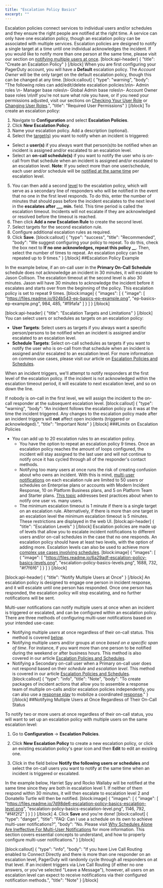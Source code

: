 ```yaml
---
title: "Escalation Policy Basics"
excerpt: ""
---
```

Escalation policies connect services to individual users and/or schedules and they ensure the right people are notified at the right time. A service can only have one escalation policy, though an escalation policy can be associated with multiple services. Escalation policies are designed to notify a single target at a time until one individual acknowledges the incident. If you would like to notify more than one person at the same time, please visit our section on [notifying multiple users at once](https://support.pagerduty.com/docs/escalation-policies#section-notifying-multiple-users-at-once-regardless-of-their-on-call-status).
[block:api-header]
{
  "title": "Create an Escalation Policy"
}
[/block]
When you are first configuring your PagerDuty account, you will have a **Default** escalation policy. The *Account Owner* will be the only target on the default escalation policy, though this can be changed at any time.
[block:callout]
{
  "type": "warning",
  "body": "The following roles can add/edit/delete escalation policies:\n\n- Admin roles \n- Manager base roles\n- Global Admin base roles\n- Account Owner base roles \n\nIf you're not sure what role you have, or if you need your permissions adjusted, visit our sections on [Checking Your User Role](https://support.pagerduty.com/v1/docs/user-roles#section-checking-your-user-role) or [Changing User Roles](https://support.pagerduty.com/docs/user-roles#section-changing-user-roles).",
  "title": "Required User Permissions"
}
[/block]
To create an escalation policy:

1. Navigate to **Configuration** and select **Escalation Policies**.
2. Click **New Escalation Policy**.
3. Name your escalation policy. Add a description (optional).
4. Select the [target(s)](https://support.pagerduty.com/docs/escalation-policies#section-escalation-targets-and-limitations) you want to notify when an incident is triggered:
  * Select a **user(s)** if you always want that person(s)to be notified when an incident is assigned and/or escalated to an escalation level.
  * Select an **on-call schedule(s)** if you want to notify the user who is on-call from that schedule when an incident is assigned and/or escalated to an escalation level.
**Note**: If you select more than one user/schedule, each user and/or schedule will be [notified at the same time](https://support.pagerduty.com/docs/escalation-policies#section-notify-multiple-users-at-once) per escalation level.
5. You can then add a second [level](https://support.pagerduty.com/docs/escalation-policies#section-escalation-levels) to the escalation policy, which will serve as a secondary line of responders who will be notified in the event that no one in the first level responds. To do this, enter the number of minutes that should pass before the incident escalates to the next level in the **escalates after ___ min.** field. This time period is called the escalation timeout. Incidents will not escalate if they are acknowledged or resolved before the timeout is reached.
6. Then click **Add a new Escalation Rule** to create the second level.
7. Select targets for the second escalation rule.
8. Configure additional escalation rules as required.
9. Click **Save**. 
[block:callout]
{
  "type": "success",
  "title": "Recommended",
  "body": "We suggest configuring your policy to repeat. To do this, check the box next to **If no one acknowledges, repeat this policy __**. Then, select the number of times to repeat. An escalation policy can be repeated up to 9 times."
}
[/block]
##Escalation Policy Example

In the example below, if an on-call user in the **Primary On-Call Schedule** schedule does not acknowledge an incident in 30 minutes, it will escalate to Jason Collison. The escalation timeout at the second level is also 30 minutes. Jason will have 30 minutes to acknowledge the incident before it escalates and starts over from the beginning of the policy. This escalation policy is set to repeat 9 times.
[block:image]
{
  "images": [
    {
      "image": [
        "https://files.readme.io/924b543-ep-basics-ep-example.png",
        "ep-basics-ep-example.png",
        984,
        485,
        "#f9fafa"
      ]
    }
  ]
}
[/block]

[block:api-header]
{
  "title": "Escalation Targets and Limitations"
}
[/block]
You can select users or schedules as targets on an escalation policy:  

* **User Targets**: Select users as targets if you always want a specific person/persons to be notified when an incident is assigned and/or escalated to an escalation level.
* **Schedule Targets**: Select on-call schedules as targets if you want to notify the user who is on-call from that schedule when an incident is assigned and/or escalated to an escalation level. For more information on common use cases, please visit our article on [Escalation Policies and Schedules](https://support.pagerduty.com/docs/escalation-policies-and-schedules).

When an incident triggers, we'll attempt to notify responders at the first level of the escalation policy. If the incident is not acknowledged within the escalation timeout period, it will escalate to next escalation level, and so on down the line.

If nobody is on-call in the first level, we will assign the incident to the on-call responder at the subsequent escalation level.
[block:callout]
{
  "type": "warning",
  "body": "An incident follows the escalation policy as it was at the time the incident triggered. Any changes to the escalation policy made after an incident triggers will **not** affect open incidents (triggered or acknowledged).",
  "title": "Important Note"
}
[/block]
###Limits on Escalation Policies

* You can add up to 20 escalation rules to an escalation policy.
  * You have the option to repeat an escalation policy 9 times. Once an escalation policy reaches the amount of loops configured, the incident will stay assigned to the last user and will not continue to notify once it has cycled through all of the responder's contact methods.
  * Notifying too many users at once runs the risk of creating confusion about who owns an incident. With this is mind, [multi-user notifications](https://support.pagerduty.com/docs/escalation-policies#section-notify-multiple-users-at-once) on each escalation rule are limited to 50 users or schedules on Enterprise plans or accounts with Modern Incident Response, 10 on Platform Business plans, and 5 on Platform Team and Starter plans. [This topic](https://community.pagerduty.com/t/notifications-suggestions-on-when-to-notify-one-vs-many/453) addresses best practices about when to notify one user vs. many users.
  * The minimum escalation timeout is 1 minute if there is a single target on an escalation rule. Alternatively, if there is more than one target in an escalation level the minimum escalation timeout is 5 minutes. These restrictions are displayed in the web UI.
[block:api-header]
{
  "title": "Escalation Levels"
}
[/block]
Escalation policies are made up of levels that allow you to escalate incident notifications to different users and/or on-call schedules in the case that no one responds. An escalation policy should have at least two levels, with the option of adding more. Escalation levels can also be used to achieve more [complex use cases involving schedules](https://support.pagerduty.com/docs/escalation-policies-and-schedules#section-escalation-policy-and-schedule-use-cases). 
[block:image]
{
  "images": [
    {
      "image": [
        "https://files.readme.io/6a29adf-escalation-policy-basics-levels.png",
        "escalation-policy-basics-levels.png",
        1688,
        732,
        "#f7f6f6"
      ]
    }
  ]
}
[/block]

[block:api-header]
{
  "title": "Notify Multiple Users at Once"
}
[/block]
An escalation policy is designed to engage one person in incident response, and it will escalate until one person has responded. Once one person has responded, the escalation policy will stop escalating, and no further notifications will be sent. 

Multi-user notifications can notify multiple users at once when an incident is triggered or escalated, and can be configured within an escalation policy. There are three methods of configuring multi-user notifications based on your intended use-case:

- Notifying multiple *users* at once regardless of their on-call status. This method is covered [below](https://support.pagerduty.com/docs/escalation-policies#section-notifying-multiple-users-at-once-regardless-of-their-on-call-status).
- Notifying multiple users and/or groups at once *based on a specific span of time*. For instance, if you want more than one person to be notified during the weekend or after business hours. This method is also covered in our article [Escalation Policies and Schedules](https://support.pagerduty.com/docs/escalation-policies-and-schedules#section-notifying-multiple-users-at-once-based-on-a-span-of-time).
- Notifying a Secondary on-call user when a Primary on-call user does not respond based on their *schedule* and *escalation level*. This method is covered in our article [Escalation Policies and Schedules](https://support.pagerduty.com/docs/escalation-policies-and-schedules#section-notify-a-secondary-on-call-responder-when-the-primary-does-not-respond).
[block:callout]
{
  "type": "info",
  "title": "Note",
  "body": "To create packages of incident actions that allow you to assemble a response team of multiple on-calls and/or escalation policies independently, you can also use a [response play](https://support.pagerduty.com/docs/response-automation) to mobilize a coordinated [response](https://support.pagerduty.com/v1/docs/how-to-mobilizing-coordinated-responses)."
}
[/block]
##Notifying Multiple Users at Once Regardless of Their On-Call Status

To notify two or more users at once regardless of their on-call status, you will want to set up an escalation policy with multiple users on the same escalation level:

1. Go to **Configuration** → **Escalation Policies**.

2. Click **New Escalation Policy** to create a new escalation policy, or click an existing escalation policy's gear icon and then **Edit** to edit an existing one.

3. Click in the field below **Notify the following users or schedules** and select the on-call users you want to notify at the same time when an incident is triggered or escalated. 

In the example below, Harriet Spy and Rocko Wallaby will be notified at the same time since they are both in escalation level 1. If neither of them respond within 30 minutes, it will then escalate to escalation level 2 and Donatello Turtle will then be notified. 
[block:image]
{
  "images": [
    {
      "image": [
        "https://files.readme.io/7d98de6-escalation-policy-basics-escalation-level.png",
        "escalation-policy-basics-escalation-level.png",
        1146,
        792,
        "#f4f2f2"
      ]
    }
  ]
}
[/block]
4. Click **Save** and you're done!
[block:callout]
{
  "type": "danger",
  "title": "FAQ: Can I use a schedule on its own to achieve multi-user notifications?",
  "body": "No. Please visit [Why Schedules Alone Are Ineffective For Multi-User Notifications](https://support.pagerduty.com/docs/escalation-policies-and-schedules#section-why-schedules-alone-are-ineffective-for-multi-user-notifications) for more information. This section covers essential concepts to understand, and how to properly configure multi-user notifications."
}
[/block]

[block:callout]
{
  "type": "info",
  "body": "If you have Live Call Routing enabled to Connect Directly and there is more than one responder on an escalation level, PagerDuty will randomly cycle through all responders on at that level. If an incident triggers via Live Call Routing (if either no one answers, or you've selected \"Leave a Message\"), however, all users on an escalation level can expect to receive notifications via their configured notification methods.",
  "title": "Note"
}
[/block]